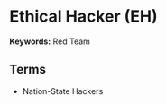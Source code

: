 # Ethical Hacker (EH)

<!--
https://www.youtube.com/watch?v=3Kq1MIfTWCE

https://app.pluralsight.com/paths/certificate/ethical-hacking-ceh-v11-prep
https://app.pluralsight.com/library/courses/web-application-hacking-ethical-hacking-ceh-cert/table-of-contents

https://linkedin.com/learning/paths/become-an-ethical-hacker
https://linkedin.com/learning/ethical-hacking-social-engineering/defining-social-engineering-14036736
https://linkedin.com/learning/ethical-hacking-hacking-web-servers-and-web-applications/testing-to-make-sure-your-website-is-safe
https://linkedin.com/learning/ethical-hacking-footprinting-and-reconnaissance/scouting-the-target
https://linkedin.com/learning/ethical-hacking-scanning-networks/scan-the-lan
https://linkedin.com/learning/ethical-hacking-system-hacking/welcome
https://linkedin.com/learning/ethical-hacking-sniffers/visualizing-network-traffic
https://linkedin.com/learning/ethical-hacking-session-hijacking/understanding-session-hijacking-2
-->

<!--
https://github.com/Z4nzu/hackingtool
-->

**Keywords:** Red Team

## Terms

- Nation-State Hackers

<!--
Types

- Lammer
- Noob
- Hacker
- Cracker
- Script Kiddie
- Phreaker
- Carder
- Defacer
- Cheater
-->
